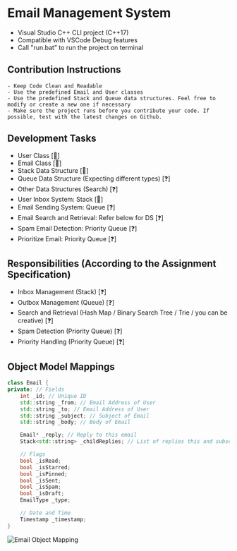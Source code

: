 # Email Management System
- Visual Studio C++ CLI project (C++17) 
- Compatible with VSCode Debug features
- Call "run.bat" to run the project on terminal

## Contribution Instructions
    - Keep Code Clean and Readable
    - Use the predefined Email and User classes
    - Use the predefined Stack and Queue data structures. Feel free to modify or create a new one if necessary
    - Make sure the project runs before you contribute your code. If possible, test with the latest changes on Github.

## Development Tasks
- User Class [🔨] 
- Email Class [🔨]
- Stack Data Structure [🔨]
- Queue Data Structure (Expecting different types) [❓]
- Other Data Structures (Search) [❓]
- User Inbox System: Stack [🔨]
- Email Sending System: Queue [❓]
- Email Search and Retrieval: Refer below for DS [❓]
- Spam Email Detection: Priority Queue [❓]
- Prioritize Email: Priority Queue [❓]

## Responsibilities (According to the Assignment Specification)
- Inbox Management (Stack) [❓]
- Outbox Management (Queue) [❓]
- Search and Retrieval (Hash Map / Binary Search Tree / Trie / you can be creative) [❓]
- Spam Detection (Priority Queue) [❓]
- Priority Handling (Priority Queue) [❓]

## Object Model Mappings
```cpp
class Email {
private: // Fields
    int _id; // Unique ID
    std::string _from; // Email Address of User
    std::string _to; // Email Address of User
    std::string _subject; // Subject of Email
    std::string _body; // Body of Email

    Email* _reply; // Reply to this email
    Stack<std::string> _childReplies; // List of replies this and subsequent emails 

    // Flags
    bool _isRead;
    bool _isStarred;
    bool _isPinned;
    bool _isSent;
    bool _isSpam;
    bool _isDraft;
    EmailType _type;

    // Date and Time
    Timestamp _timestamp;
}
```
![Email Object Mapping](https://i.imgur.com/HBBDRlU.png)